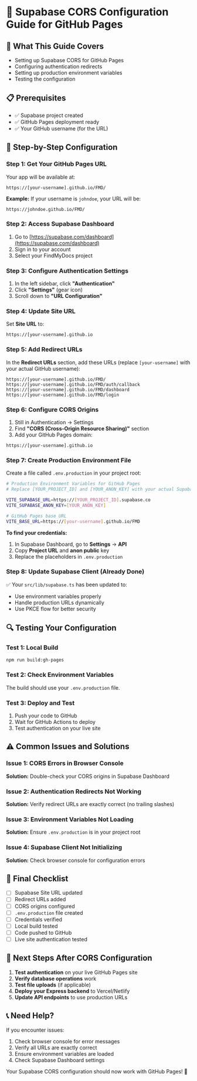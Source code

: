 # 🔧 Supabase CORS Configuration Guide for GitHub Pages

## 🎯 **What This Guide Covers**
- Setting up Supabase CORS for GitHub Pages
- Configuring authentication redirects
- Setting up production environment variables
- Testing the configuration

## 📋 **Prerequisites**
- ✅ Supabase project created
- ✅ GitHub Pages deployment ready
- ✅ Your GitHub username (for the URL)

## 🚀 **Step-by-Step Configuration**

### **Step 1: Get Your GitHub Pages URL**
Your app will be available at:
```
https://[your-username].github.io/FMD/
```

**Example:** If your username is `johndoe`, your URL will be:
```
https://johndoe.github.io/FMD/
```

### **Step 2: Access Supabase Dashboard**
1. Go to [https://supabase.com/dashboard](https://supabase.com/dashboard)
2. Sign in to your account
3. Select your FindMyDocs project

### **Step 3: Configure Authentication Settings**
1. In the left sidebar, click **"Authentication"**
2. Click **"Settings"** (gear icon)
3. Scroll down to **"URL Configuration"**

### **Step 4: Update Site URL**
Set **Site URL** to:
```
https://[your-username].github.io
```

### **Step 5: Add Redirect URLs**
In the **Redirect URLs** section, add these URLs (replace `[your-username]` with your actual GitHub username):

```
https://[your-username].github.io/FMD/
https://[your-username].github.io/FMD/auth/callback
https://[your-username].github.io/FMD/dashboard
https://[your-username].github.io/FMD/login
```

### **Step 6: Configure CORS Origins**
1. Still in Authentication → Settings
2. Find **"CORS (Cross-Origin Resource Sharing)"** section
3. Add your GitHub Pages domain:
```
https://[your-username].github.io
```

### **Step 7: Create Production Environment File**
Create a file called `.env.production` in your project root:

```bash
# Production Environment Variables for GitHub Pages
# Replace [YOUR_PROJECT_ID] and [YOUR_ANON_KEY] with your actual Supabase credentials

VITE_SUPABASE_URL=https://[YOUR_PROJECT_ID].supabase.co
VITE_SUPABASE_ANON_KEY=[YOUR_ANON_KEY]

# GitHub Pages base URL
VITE_BASE_URL=https://[your-username].github.io/FMD
```

**To find your credentials:**
1. In Supabase Dashboard, go to **Settings** → **API**
2. Copy **Project URL** and **anon public** key
3. Replace the placeholders in `.env.production`

### **Step 8: Update Supabase Client (Already Done)**
✅ Your `src/lib/supabase.ts` has been updated to:
- Use environment variables properly
- Handle production URLs dynamically
- Use PKCE flow for better security

## 🔍 **Testing Your Configuration**

### **Test 1: Local Build**
```bash
npm run build:gh-pages
```

### **Test 2: Check Environment Variables**
The build should use your `.env.production` file.

### **Test 3: Deploy and Test**
1. Push your code to GitHub
2. Wait for GitHub Actions to deploy
3. Test authentication on your live site

## ⚠️ **Common Issues and Solutions**

### **Issue 1: CORS Errors in Browser Console**
**Solution:** Double-check your CORS origins in Supabase Dashboard

### **Issue 2: Authentication Redirects Not Working**
**Solution:** Verify redirect URLs are exactly correct (no trailing slashes)

### **Issue 3: Environment Variables Not Loading**
**Solution:** Ensure `.env.production` is in your project root

### **Issue 4: Supabase Client Not Initializing**
**Solution:** Check browser console for configuration errors

## 🎯 **Final Checklist**

- [ ] Supabase Site URL updated
- [ ] Redirect URLs added
- [ ] CORS origins configured
- [ ] `.env.production` file created
- [ ] Credentials verified
- [ ] Local build tested
- [ ] Code pushed to GitHub
- [ ] Live site authentication tested

## 🚀 **Next Steps After CORS Configuration**

1. **Test authentication** on your live GitHub Pages site
2. **Verify database operations** work
3. **Test file uploads** (if applicable)
4. **Deploy your Express backend** to Vercel/Netlify
5. **Update API endpoints** to use production URLs

## 📞 **Need Help?**

If you encounter issues:
1. Check browser console for error messages
2. Verify all URLs are exactly correct
3. Ensure environment variables are loaded
4. Check Supabase Dashboard settings

Your Supabase CORS configuration should now work with GitHub Pages! 🎉
